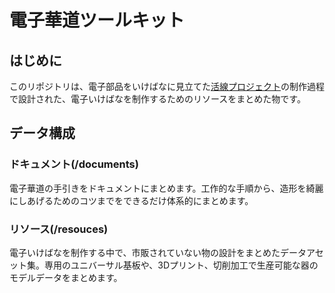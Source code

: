 # 電子華道ツールキット

## はじめに

このリポジトリは、電子部品をいけばなに見立てた[活線プロジェクト](https://www.instagram.com/kassen_project/)の制作過程で設計された、電子いけばなを制作するためのリソースをまとめた物です。

## データ構成

### ドキュメント(/documents)

電子華道の手引きをドキュメントにまとめます。工作的な手順から、造形を綺麗にしあげるためのコツまでをできるだけ体系的にまとめます。

### リソース(/resouces)

電子いけばなを制作する中で、市販されていない物の設計をまとめたデータアセット集。専用のユニバーサル基板や、3Dプリント、切削加工で生産可能な器のモデルデータをまとめます。